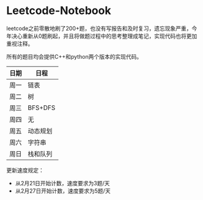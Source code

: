 # Leetcode-Notebook


leetcode之前零散地刷了200+题，也没有写报告和及时复习，遗忘现象严重，今年决心重新从0题刷起，并且将做题过程中的思考整理成笔记，实现代码也将更加重视注释。

所有的题目均会提供C++和python两个版本的实现代码。

| 日期 | 日程 |
| ------ | ------ |
| 周一 | 链表 |
| 周二 | 树 |
| 周三 | BFS+DFS |
| 周四 | 无 |
| 周五 | 动态规划 |
| 周六 | 字符串 |
| 周日 | 栈和队列 |

更新速度规定：
 + 从2月21日开始计数，速度要求为3题/天
 + 从2月27日开始计数，速度要求为5题/天
 

 
